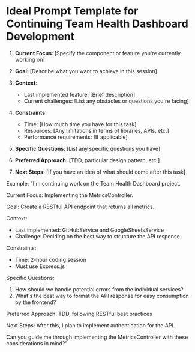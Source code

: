 # Ideal Prompt Template for Continuing Team Health Dashboard Development

1. **Current Focus**: [Specify the component or feature you're currently working on]

2. **Goal**: [Describe what you want to achieve in this session]

3. **Context**:

   - Last implemented feature: [Brief description]
   - Current challenges: [List any obstacles or questions you're facing]

4. **Constraints**:

   - Time: [How much time you have for this task]
   - Resources: [Any limitations in terms of libraries, APIs, etc.]
   - Performance requirements: [If applicable]

5. **Specific Questions**: [List any specific questions you have]

6. **Preferred Approach**: [TDD, particular design pattern, etc.]

7. **Next Steps**: [If you have an idea of what should come after this task]

Example:
"I'm continuing work on the Team Health Dashboard project.

Current Focus: Implementing the MetricsController.

Goal: Create a RESTful API endpoint that returns all metrics.

Context:

- Last implemented: GitHubService and GoogleSheetsService
- Challenge: Deciding on the best way to structure the API response

Constraints:

- Time: 2-hour coding session
- Must use Express.js

Specific Questions:

1. How should we handle potential errors from the individual services?
2. What's the best way to format the API response for easy consumption by the frontend?

Preferred Approach: TDD, following RESTful best practices

Next Steps: After this, I plan to implement authentication for the API.

Can you guide me through implementing the MetricsController with these considerations in mind?"
